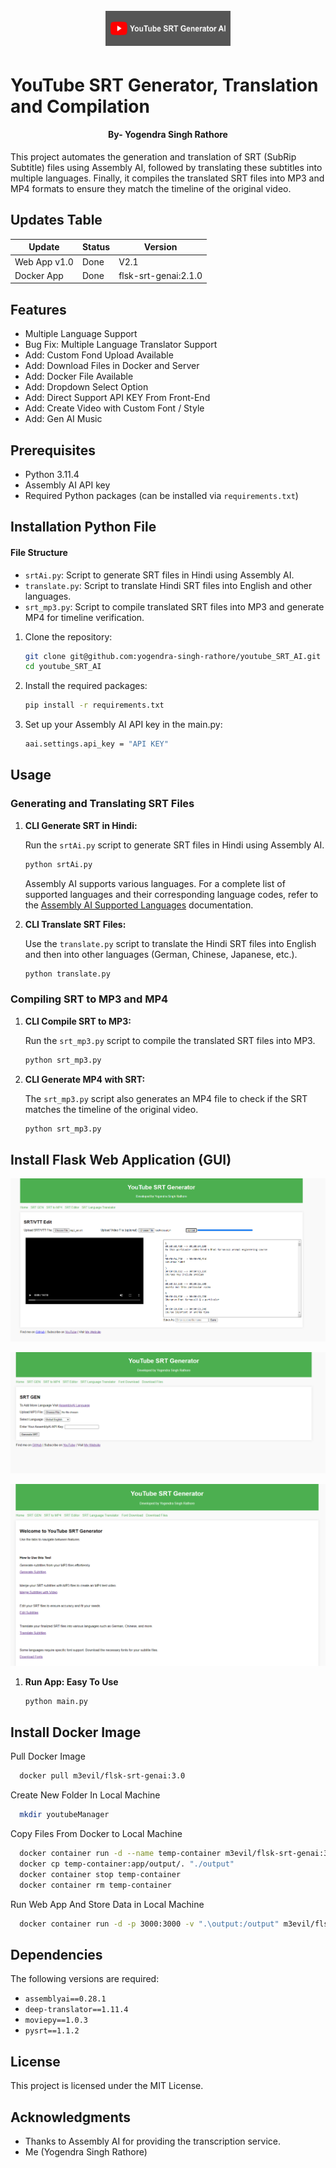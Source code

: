<h1 align="center">
  <br>
  <a href="https://github.com/yogendra-singh-rathore/youtube_SRT_AI/"><img src="image/logo.jpg" width="200px" alt="YouTube SRT AI"></a>
</h1>

# YouTube SRT Generator, Translation and Compilation
<h4 align="center">By- Yogendra Singh Rathore</h4>

This project automates the generation and translation of SRT (SubRip Subtitle) files using Assembly AI, followed by translating these subtitles into multiple languages. Finally, it compiles the translated SRT files into MP3 and MP4 formats to ensure they match the timeline of the original video.

## Updates Table
| Update    | Status | Version |
| -------- | ------- | ------- |
| Web App v1.0 | Done | V2.1 |
| Docker App | Done | flsk-srt-genai:2.1.0 |

## Features

- Multiple Language Support
- Bug Fix: Multiple Language Translator Support
- Add: Custom Fond Upload Available
- Add: Download Files in Docker and Server
- Add: Docker File Available
- Add: Dropdown Select Option
- Add: Direct Support API KEY From Front-End
- Add: Create Video with Custom Font / Style
- Add: Gen AI Music

## Prerequisites

- Python 3.11.4
- Assembly AI API key
- Required Python packages (can be installed via `requirements.txt`)

## Installation Python File
#### File Structure

- `srtAi.py`: Script to generate SRT files in Hindi using Assembly AI.
- `translate.py`: Script to translate Hindi SRT files into English and other languages.
- `srt_mp3.py`: Script to compile translated SRT files into MP3 and generate MP4 for timeline verification.
  
1. Clone the repository:

    ```bash
    git clone git@github.com:yogendra-singh-rathore/youtube_SRT_AI.git
    cd youtube_SRT_AI
    ```

2. Install the required packages:

    ```bash
    pip install -r requirements.txt
    ```

3. Set up your Assembly AI API key in the main.py:

    ```bash
    aai.settings.api_key = "API KEY"
    ```

## Usage

### Generating and Translating SRT Files

1. **CLI Generate SRT in Hindi:**

    Run the `srtAi.py` script to generate SRT files in Hindi using Assembly AI.

    ```bash
    python srtAi.py
    ```

    Assembly AI supports various languages. For a complete list of supported languages and their corresponding language codes, refer to the [Assembly AI Supported Languages](https://www.assemblyai.com/docs/concepts/supported-languages) documentation.

2. **CLI Translate SRT Files:**

    Use the `translate.py` script to translate the Hindi SRT files into English and then into other languages (German, Chinese, Japanese, etc.).

    ```bash
    python translate.py
    ```

### Compiling SRT to MP3 and MP4

1. **CLI Compile SRT to MP3:**

    Run the `srt_mp3.py` script to compile the translated SRT files into MP3.

    ```bash
    python srt_mp3.py
    ```

2. **CLI Generate MP4 with SRT:**

    The `srt_mp3.py` script also generates an MP4 file to check if the SRT matches the timeline of the original video.

    ```bash
    python srt_mp3.py
    ```

  
## Install Flask Web Application (GUI)
![Editor Image](image/Editor.png)

![SRT Generator Image](image/SRT_GEn.png)

![Home Image](image/home.png)
1. **Run App: Easy To Use**
    ```bash
    python main.py
    ```
## Install Docker Image
Pull Docker Image
  ```bash
    docker pull m3evil/flsk-srt-genai:3.0
  ```
Create New Folder In Local Machine
  ```bash
    mkdir youtubeManager
  ```
Copy Files From Docker to Local Machine
  ```bash
    docker container run -d --name temp-container m3evil/flsk-srt-genai:3.0
    docker cp temp-container:app/output/. "./output"
    docker container stop temp-container
    docker container rm temp-container 
  ```
Run Web App And Store Data in Local Machine
  ```bash
    docker container run -d -p 3000:3000 -v ".\output:/output" m3evil/flsk-srt-genai:3.0
  ```

## Dependencies

The following versions are required:

- `assemblyai==0.28.1`
- `deep-translator==1.11.4`
- `moviepy==1.0.3`
- `pysrt==1.1.2`

## License

This project is licensed under the MIT License.

## Acknowledgments

- Thanks to Assembly AI for providing the transcription service.
- Me (Yogendra Singh Rathore)
